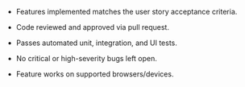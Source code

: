 - Features implemented matches the user story acceptance criteria.
    
- Code reviewed and approved via pull request.
    
- Passes automated unit, integration, and UI tests.
    
- No critical or high-severity bugs left open.
    
- Feature works on supported browsers/devices.
